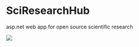 # SciResearchHub
asp.net web app for open source scientific research
<br/>
<div style="justify-content:center;"><img src=https://user-images.githubusercontent.com/282759/84681715-8c7cb580-af02-11ea-85a4-05d069c72121.gif></div>
